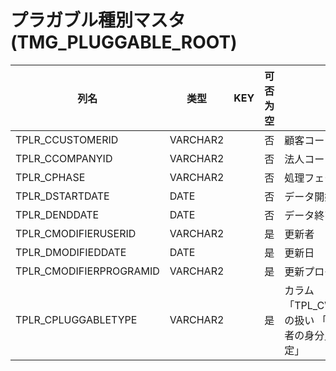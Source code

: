# プラガブル種別マスタ(TMG_PLUGGABLE_ROOT)
| 列名   | 类型   | KEY  | 可否为空 | 注释   |
| ---- | ---- | ---- | ---- | ---- |
|TPLR_CCUSTOMERID|VARCHAR2||否|顧客コード|
|TPLR_CCOMPANYID|VARCHAR2||否|法人コード|
|TPLR_CPHASE|VARCHAR2||否|処理フェーズ|
|TPLR_DSTARTDATE|DATE||否|データ開始日|
|TPLR_DENDDATE|DATE||否|データ終了日|
|TPLR_CMODIFIERUSERID|VARCHAR2||是|更新者|
|TPLR_DMODIFIEDDATE|DATE||是|更新日|
|TPLR_CMODIFIERPROGRAMID|VARCHAR2||是|更新プログラムID|
|TPLR_CPLUGGABLETYPE|VARCHAR2||是|カラム「TPL_CWORKTYPEID」の扱い 「*(一律)」「対象者の身分」「コード直接指定」|
